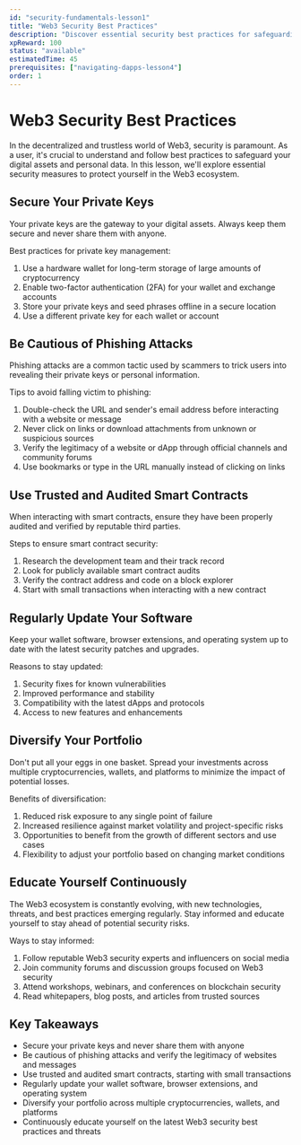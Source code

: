 ```yaml
---
id: "security-fundamentals-lesson1"
title: "Web3 Security Best Practices"
description: "Discover essential security best practices for safeguarding your assets and data in the Web3 ecosystem."
xpReward: 100
status: "available"
estimatedTime: 45
prerequisites: ["navigating-dapps-lesson4"]
order: 1  
---
```


# Web3 Security Best Practices

In the decentralized and trustless world of Web3, security is paramount. As a user, it's crucial to understand and follow best practices to safeguard your digital assets and personal data. In this lesson, we'll explore essential security measures to protect yourself in the Web3 ecosystem.

## Secure Your Private Keys

Your private keys are the gateway to your digital assets. Always keep them secure and never share them with anyone.

Best practices for private key management:
1. Use a hardware wallet for long-term storage of large amounts of cryptocurrency
2. Enable two-factor authentication (2FA) for your wallet and exchange accounts
3. Store your private keys and seed phrases offline in a secure location
4. Use a different private key for each wallet or account

## Be Cautious of Phishing Attacks

Phishing attacks are a common tactic used by scammers to trick users into revealing their private keys or personal information.

Tips to avoid falling victim to phishing:
1. Double-check the URL and sender's email address before interacting with a website or message
2. Never click on links or download attachments from unknown or suspicious sources
3. Verify the legitimacy of a website or dApp through official channels and community forums
4. Use bookmarks or type in the URL manually instead of clicking on links

## Use Trusted and Audited Smart Contracts

When interacting with smart contracts, ensure they have been properly audited and verified by reputable third parties.

Steps to ensure smart contract security:
1. Research the development team and their track record
2. Look for publicly available smart contract audits
3. Verify the contract address and code on a block explorer
4. Start with small transactions when interacting with a new contract

## Regularly Update Your Software

Keep your wallet software, browser extensions, and operating system up to date with the latest security patches and upgrades.

Reasons to stay updated:
1. Security fixes for known vulnerabilities
2. Improved performance and stability
3. Compatibility with the latest dApps and protocols
4. Access to new features and enhancements

## Diversify Your Portfolio

Don't put all your eggs in one basket. Spread your investments across multiple cryptocurrencies, wallets, and platforms to minimize the impact of potential losses.

Benefits of diversification:
1. Reduced risk exposure to any single point of failure
2. Increased resilience against market volatility and project-specific risks
3. Opportunities to benefit from the growth of different sectors and use cases
4. Flexibility to adjust your portfolio based on changing market conditions

## Educate Yourself Continuously

The Web3 ecosystem is constantly evolving, with new technologies, threats, and best practices emerging regularly. Stay informed and educate yourself to stay ahead of potential security risks.

Ways to stay informed:
1. Follow reputable Web3 security experts and influencers on social media
2. Join community forums and discussion groups focused on Web3 security
3. Attend workshops, webinars, and conferences on blockchain security
4. Read whitepapers, blog posts, and articles from trusted sources

## Key Takeaways

- Secure your private keys and never share them with anyone
- Be cautious of phishing attacks and verify the legitimacy of websites and messages
- Use trusted and audited smart contracts, starting with small transactions
- Regularly update your wallet software, browser extensions, and operating system
- Diversify your portfolio across multiple cryptocurrencies, wallets, and platforms
- Continuously educate yourself on the latest Web3 security best practices and threats